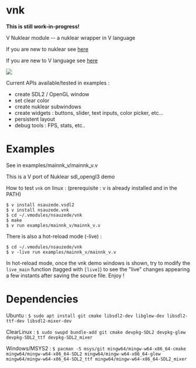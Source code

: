 # vnk
**This is still work-in-progress!**

V Nuklear module -- a nuklear wrapper in V language

If you are new to nuklear see [here](https://github.com/Immediate-Mode-UI/Nuklear)

If you are new to V language see [here](https://vlang.io/)

<img src='https://github.com/nsauzede/vnk/blob/master/vnk.png'>

Current APIs available/tested in examples :
- create SDL2 / OpenGL window
- set clear color
- create nuklear subwindows
- create widgets : buttons, slider, text inputs, color picker, etc...
- persistent layout
- debug tools : FPS, stats, etc..

# Examples

See in examples/mainnk_v/mainnk_v.v

This is a V port of Nuklear sdl_opengl3 demo

How to test `vnk` on linux : (prerequisite : v is already installed and in the PATH)
```
$ v install nsauzede.vsdl2
$ v install nsauzede.vnk
$ cd ~/.vmodules/nsauzede/vnk
$ make
$ v run examples/mainnk_v/mainnk_v.v
```

There is also a hot-reload mode (-live) :
```
$ cd ~/.vmodules/nsauzede/vnk
$ v -live run examples/mainnk_v/mainnk_v.v
```
In hot-reload mode, once the vnk demo windows is shown, try to modify the `live_main` function (tagged with `[live]`)
to see the "live" changes appearing a few instants after saving the source file.
Enjoy !

# Dependencies
Ubuntu :
`$ sudo apt install git cmake libsdl2-dev libglew-dev libsdl2-ttf-dev libsdl2-mixer-dev`

ClearLinux :
`$ sudo swupd bundle-add git cmake devpkg-SDL2 devpkg-glew devpkg-SDL2_ttf devpkg-SDL2_mixer`

Windows/MSYS2 :
`$ pacman -S msys/git mingw64/mingw-w64-x86_64-cmake mingw64/mingw-w64-x86_64-SDL2 mingw64/mingw-w64-x86_64-glew mingw64/mingw-w64-x86_64-SDL2_ttf mingw64/mingw-w64-x86_64-SDL2_mixer`
